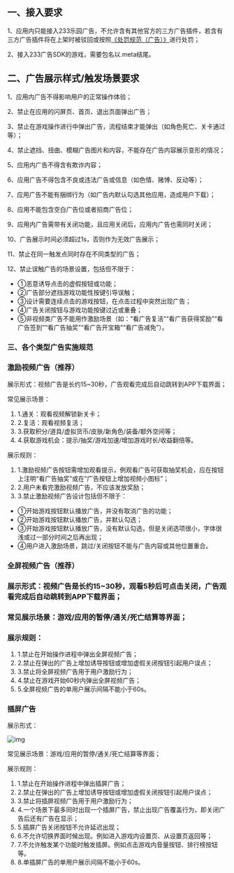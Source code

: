 ## **一、接入要求**

1、应用内只能接入233乐园广告，不允许含有其他官方的三方广告插件，若含有三方广告插件将在上架时被驳回或按照[《处罚规范（广告）》](../开发者协议/违规处罚规定.md)进行处罚；

2、接入233广告SDK的游戏，需要包名以.meta结尾。

## **二、广告展示样式/触发场景要求**

1、应用内广告不得影响用户的正常操作体验；

2、禁止在应用的闪屏页、首页、退出页面弹出广告；

3、禁止在游戏操作进行中弹出广告，流程结束才能弹出（如角色死亡、关卡通过等）；

4、禁止遮挡、扭曲、模糊广告图片和内容，不能存在广告内容展示变形的情况；

5、应用内广告不得含有欺诈内容；

6、应用广告不得包含不良或违法广告或信息（如色情、赌博、反动等）；

7、应用广告不能有捆绑行为（如广告内默认勾选其他应用，造成用户下载）；

8、应用不能包含空白广告位或者招商广告位；

9、应用内广告需带有关闭功能，且应用关闭后，应用内广告也需同时关闭；

10、广告展示时间必须超过1s，否则作为无效广告展示；

11、禁止在同一触发点同时存在不同类型的广告；

12、禁止误触广告的场景设置，包括但不限于：

- ①恶意诱导点击的虚假按钮或功能；
- ②广告部分遮挡游戏功能性按键引导误触；
- ③设计需要连续点击的游戏按钮，在点击过程中突然出现广告；
- ④广告关闭按钮与游戏功能按键过近或重叠；
- ⑤非视频类广告不能用作激励场景（如：“看广告复活”“看广告获得奖励”“看广告签到”“看广告抽奖”“看广告开宝箱”“看广告减免”）。

### **三、各个类型广告实施规范**

### **激励视频广告（推荐）**

展示形式：视频广告是长约15~30秒，广告观看完成后自动跳转到APP下载界面；

常见展示场景：

1. 1.通关：观看视频解锁新关卡；
2. 2.复活：观看视频复活；
3. 3.获取积分/道具/虚拟货币/皮肤/新角色/装备/额外空间等；
4. 4.获取游戏机会：提示/抽奖/游戏加速/增加游戏时长/收益翻倍等。

展示规则：

1. 1.激励视频广告按钮需增加观看提示，例观看广告可获取抽奖机会，应在按钮上注明“看广告抽奖”或在“广告按钮上增加视频小图标”；
2. 2.用户未看完激励视频广告，不应该发放奖励；
3. 3.禁止激励视频广告设计包括但不限于：

- ①开始游戏按钮默认播放广告，并没有取消广告的功能；
- ②开始游戏按钮默认播放广告，并默认勾选；
- ③开始游戏按钮默认播放广告，没有默认勾选，但是关闭选项很小，字体很浅或过一部分时间之后再出现；
- ④用户进入激励场景，跳过/关闭按钮不能与广告内容或其他位置重合。

### **全屏视频广告（推荐）**

### 展示形式：视频广告是长约15~30秒，观看5秒后可点击关闭，广告观看完成后自动跳转到APP下载界面；

### 常见展示场景：游戏/应用的暂停/通关/死亡结算等界面；

### 展示规则：

1. 1.禁止在开始操作进程中弹出全屏视频广告；
2. 2.禁止在弹出的广告上增加诱导按钮或增加虚假关闭按钮引起用户误点；
3. 3.禁止将全屏视频广告用于用户激励行为；
4. 4.禁止在游戏开始60秒内弹出全屏视频广告；
5. 5.全屏视频广告的单用户展示间隔不能小于60s。

### **插屏广告**

展示形式：

![img](https://cdn.233xyx.com/athena/online/d9f05270905c41a89b4bdff319e71903_242837494.webp)

常见展示场景：游戏/应用的暂停/通关/死亡结算等界面；

展示规则：

1. 1.禁止在开始操作进程中弹出插屏广告；
2. 2.禁止在弹出的广告上增加诱导按钮或增加虚假关闭按钮引起用户误点；
3. 3.禁止将插屏视频广告用于用户激励行为；
4. 4.一个场景下最多同时出现一个插屏广告，禁止出现广告覆盖行为，即关闭广告后还有广告在显示；
5. 5.插屏广告关闭按钮不允许延迟出现；
6. 6.不允许切换界面时候出现。例如进入游戏内设置页、从设置页返回等；
7. 7.不允许触发某个功能时触发插屏。例如点击游戏内音量按钮、排行榜按钮等。
8. 8.单插屏广告的单用户展示间隔不能小于60s。
